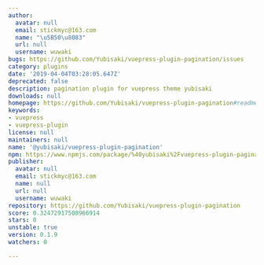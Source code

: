 ```yaml
---
author:
  avatar: null
  email: stickmyc@163.com
  name: "\u5B50\u8083"
  url: null
  username: wuwaki
bugs: https://github.com/Yubisaki/vuepress-plugin-pagination/issues
category: plugins
date: '2019-04-04T03:28:05.647Z'
deprecated: false
description: pagination plugin for vuepress theme yubisaki
downloads: null
homepage: https://github.com/Yubisaki/vuepress-plugin-pagination#readme
keywords:
- vuepress
- vuepress-plugin
license: null
maintainers: null
name: '@yubisaki/vuepress-plugin-pagination'
npm: https://www.npmjs.com/package/%40yubisaki%2Fvuepress-plugin-pagination
publisher:
  avatar: null
  email: stickmyc@163.com
  name: null
  url: null
  username: wuwaki
repository: https://github.com/Yubisaki/vuepress-plugin-pagination
score: 0.32472917508966914
stars: 0
unstable: true
version: 0.1.9
watchers: 0

---
```


